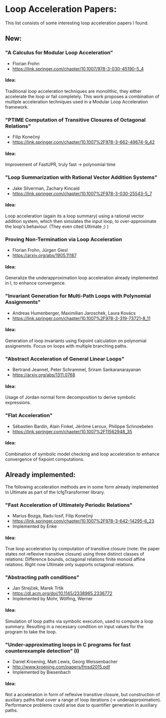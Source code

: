
# Loop Acceleration Papers:
This list consists of some interesting loop acceleration papers I found.

## New:



### "A Calculus for Modular Loop Acceleration"

- Florian Frohn
- https://link.springer.com/chapter/10.1007/978-3-030-45190-5_4

#### Idea:
Traditional loop acceleration techniques are monolithic, they either accelerate the loop or fail completely.
This work proposes a combination of multiple acceleration techniques used in a Modular Loop Acceleration framework.








### "PTIME Computation of Transitive Closures of Octagonal Relations"
- Filip Konečný
- https://link.springer.com/chapter/10.1007%2F978-3-662-49674-9_42

#### Idea:
Improvement of FastUPR, truly fast -> polynomial time








### "Loop Summarization with Rational Vector Addition Systems"
- Jake Silverman, Zachary Kincaid
- https://link.springer.com/chapter/10.1007%2F978-3-030-25543-5_7

#### Idea:
Loop acceleration (again its a loop summary) using a rational vector addition system, which then simulates the input loop,
to over-approximate the loop's behaviour. (They even cited Ultimate ;) )








### Proving Non-Termination via Loop Acceleration
- Florian Frohn, Jürgen Giesl
- https://arxiv.org/abs/1905.11187

#### Idea:
Generalize the underapproximation loop acceleration already implemented in I, to enhance convergence.







### "Invariant Generation for Multi-Path Loops with Polynomial Assignments"
- Andreas Humenberger, Maximilian Jaroschek, Laura Kovács
- https://link.springer.com/chapter/10.1007%2F978-3-319-73721-8_11

#### Idea:
Generation of loop invariants using fixpoint calculation on polynomial assignemnts. 
Focus on loops with multiple branching paths.







### "Abstract Acceleration of General Linear Loops"
- Bertrand Jeannet, Peter Schrammel, Sriram Sankaranarayanan
- https://arxiv.org/abs/1311.0768

#### Idea:
Usage of Jordan normal form decomposition to derive symbolic expressions. 








### "Flat Acceleration"
- Sébastien Bardin, Alain Finkel, Jérôme Leroux, Philippe Schnoebelen
- https://link.springer.com/chapter/10.1007%2F11562948_35

#### Idea:
Combination of symbolic model checking and loop acceleration to enhance convergence of fixpoint 
computations.









## Already implemented:
The following acceleration methods are in some form already implemented in Ultimate as part of the
IcfgTransformer library.
### "Fast Acceleration of Ultimately Periodic Relations"
- Marius Bozga, Radu Iosif, Filip Konečný
- https://link.springer.com/chapter/10.1007%2F978-3-642-14295-6_23
- Implemented by Enke

#### Idea:
True loop acceleration by computation of transitive closure (note: the paper states not reflexive
transitive closure) using three distinct classes of relations: Difference bounds, octagonal relations
finite monoid affine relations. Right now Ultimate only supports octagonal relations.







### "Abstracting path conditions"
- Jan Strejček, Marek Trtík
- https://dl.acm.org/doi/10.1145/2338965.2336772
- Implemented by Mohr, Wölfing, Werner

#### Idea:
Simulation of loop paths via symbolic execution, used to compute a loop summary. Resulting in 
a necessary condition on input values for the program to take the loop.







### "Under-approximating loops in C programs for fast counterexample detection" (I)
- Daniel Kroening, Matt Lewis, Georg Weissenbacher
- http://www.kroening.com/papers/fmsd2015.pdf
- Implemented by Biesenbach

#### Idea:
Not a acceleration in form of reflexive transitive closure, but construction of auxiliary paths that cover a range of 
loop iterations (-> underapproximation). Performance problems could arise due to quantifier generation in auxiliary paths.